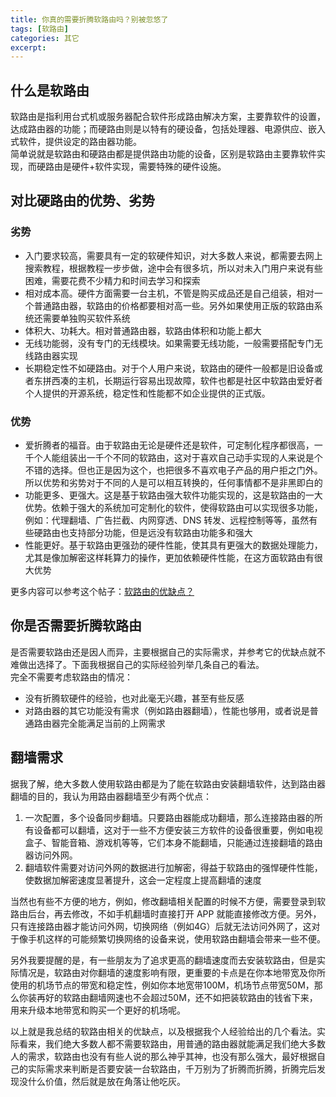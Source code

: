 ```yaml
---
title: 你真的需要折腾软路由吗？别被忽悠了
tags: [软路由]
categories: 其它
excerpt: 
---
```


## 什么是软路由
软路由是指利用台式机或服务器配合软件形成路由解决方案，主要靠软件的设置，达成路由器的功能；而硬路由则是以特有的硬设备，包括处理器、电源供应、嵌入式软件，提供设定的路由器功能。  
简单说就是软路由和硬路由都是提供路由功能的设备，区别是软路由主要靠软件实现，而硬路由是硬件+软件实现，需要特殊的硬件设施。

## 对比硬路由的优势、劣势
### 劣势
- 入门要求较高，需要具有一定的软硬件知识，对大多数人来说，都需要去网上搜索教程，根据教程一步步做，途中会有很多坑，所以对未入门用户来说有些困难，需要花费不少精力和时间去学习和探索
- 相对成本高。硬件方面需要一台主机，不管是购买成品还是自己组装，相对一个普通路由器，软路由的价格都要相对高一些。另外如果使用正版的软路由系统还需要单独购买软件系统
- 体积大、功耗大。相对普通路由器，软路由体积和功能上都大
- 无线功能弱，没有专门的无线模块。如果需要无线功能，一般需要搭配专门无线路由器实现
- 长期稳定性不如硬路由。对于个人用户来说，软路由的硬件一般都是旧设备或者东拼西凑的主机，长期运行容易出现故障，软件也都是社区中软路由爱好者个人提供的开源系统，稳定性和性能都不如企业提供的正式版。

### 优势
- 爱折腾者的福音。由于软路由无论是硬件还是软件，可定制化程序都很高，一千个人能组装出一千个不同的软路由，这对于喜欢自己动手实现的人来说是个不错的选择。但也正是因为这个，也把很多不喜欢电子产品的用户拒之门外。所以优势和劣势对于不同的人是可以相互转换的，任何事情都不是非黑即白的
- 功能更多、更强大。这是基于软路由强大软件功能实现的，这是软路由的一大优势。依赖于强大的系统加可定制化的软件，使得软路由可以实现很多功能，例如：代理翻墙、广告拦截、内网穿透、DNS 转发、远程控制等等，虽然有些硬路由也支持部分功能，但是远没有软路由功能多和强大
- 性能更好。基于软路由更强劲的硬件性能，使其具有更强大的数据处理能力，尤其是像加解密这样耗算力的操作，更加依赖硬件性能，在这方面软路由有很大优势

更多内容可以参考这个帖子：[软路由的优缺点？](http://nga.178.com/read.php?tid=20853896&forder_by=postdatedesc)

## 你是否需要折腾软路由
是否需要软路由还是因人而异，主要根据自己的实际需求，并参考它的优缺点就不难做出选择了。下面我根据自己的实际经验列举几条自己的看法。  
完全不需要考虑软路由的情况：
- 没有折腾软硬件的经验，也对此毫无兴趣，甚至有些反感
- 对路由器的其它功能没有需求（例如路由器翻墙），性能也够用，或者说是普通路由器完全能满足当前的上网需求

## 翻墙需求
据我了解，绝大多数人使用软路由都是为了能在软路由安装翻墙软件，达到路由器翻墙的目的，我认为用路由器翻墙至少有两个优点：
1. 一次配置，多个设备同步翻墙。只要路由器能成功翻墙，那么连接路由器的所有设备都可以翻墙，这对于一些不方便安装三方软件的设备很重要，例如电视盒子、智能音箱、游戏机等等，它们本身不能翻墙，只能通过连接翻墙的路由器访问外网。
2. 翻墙软件需要对访问外网的数据进行加解密，得益于软路由的强悍硬件性能，使数据加解密速度显著提升，这会一定程度上提高翻墙的速度

当然也有些不方便的地方，例如，修改翻墙相关配置的时候不方便，需要登录到软路由后台，再去修改，不如手机翻墙时直接打开 APP 就能直接修改方便。另外，只有连接路由器才能访问外网，切换网络（例如4G）后就无法访问外网了，这对于像手机这样的可能频繁切换网络的设备来说，使用软路由翻墙会带来一些不便。

另外我要提醒的是，有一些朋友为了追求更高的翻墙速度而去安装软路由，但是实际情况是，软路由对你翻墙的速度影响有限，更重要的卡点是在你本地带宽及你所使用的机场节点的带宽和稳定性，例如你本地宽带100M，机场节点带宽50M，那么你装再好的软路由翻墙网速也不会超过50M，还不如把装软路由的钱省下来，用来升级本地带宽和购买一个更好的机场呢。

以上就是我总结的软路由相关的优缺点，以及根据我个人经验给出的几个看法。实际看来，我们绝大多数人都不需要软路由，用普通的路由器就能满足我们绝大多数人的需求，软路由也没有有些人说的那么神乎其神，也没有那么强大，最好根据自己的实际需求来判断是否要安装一台软路由，千万别为了折腾而折腾，折腾完后发现没什么价值，然后就是放在角落让他吃灰。



















